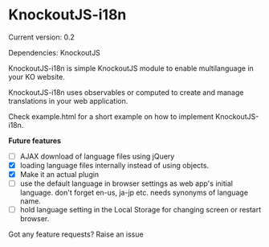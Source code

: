 KnockoutJS-i18n
===============

Current version: 0.2

Dependencies: KnockoutJS

KnockoutJS-i18n is simple KnockoutJS module to enable multilanguage in your KO website.

KnockoutJS-i18n uses observables or computed to create and manage translations in your web application.

Check example.html for a short example on how to implement KnockoutJS-i18n.

<b>Future features</b>

- [ ] AJAX download of language files using jQuery
- [x] loading language files internally instead of using objects.
- [x] Make it an actual plugin
- [ ] use the default language in browser settings as web app's initial language. don't forget en-us, ja-jp etc. needs synonyms of language name.
- [ ] hold language setting in the Local Storage for changing screen or restart browser.

Got any feature requests? Raise an issue
